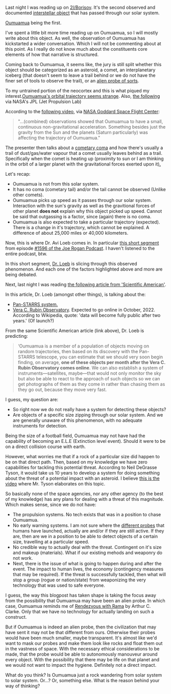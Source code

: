 Last night I was reading up on [2I/Borisov](https://en.wikipedia.org/wiki/2I/Borisov). It's the second observed and documented [interstellar object](https://en.wikipedia.org/wiki/Interstellar_object) that has passed through our solar system.

[Oumuamua](https://en.wikipedia.org/wiki/%CA%BBOumuamua) being the first. 

I've spent a little bit more time reading up on Oumuamua, so I will mostly write about this object. As well, the observation of Oumuamua has kickstarted a wider conversation. Which I will not be commenting about at this point. As I really do not know much about the constituents core elements of how that narrative is structured.

Coming back to Oumuamua, it seems like, the jury is still split whether this object should be categorized as an asteroid, a comet, an interplanetary iceberg (that doesn't seem to leave a trail behind or we do not have the finer set of tools to observe the trail), or an [alien probe of sorts](https://en.wikipedia.org/wiki/Avi_Loeb#%CA%BBOumuamua).

To my untrained portion of the neocortex and this is what piqued my interest.[Oumuamua's orbital trajectory seems strange](https://en.wikipedia.org/wiki/%CA%BBOumuamua#/media/File:Comet_20171025-16_gif.gif). Also, [the following](https://youtu.be/H62WsztrGi0) via NASA's JPL (Jet Propulsion Lab)


According to the [following video](https://youtu.be/PYxhxUik5PY?t=53), via [NASA Goddard Space Flight Center](https://www.nasa.gov/content/goddard-missions-present):
>"...(combined) observations showed that Oumuamua to have a small, continuous non-gravitational acceleration. Something besides just the gravity from the Sun and the planets (Saturn particularly) was affecting the trajectory of Oumuamua."

The presenter then talks about a [cometary coma](https://en.wikipedia.org/wiki/Coma_(cometary)) and how there's usually a trail of dust/gas/water vapour that a comet usually leaves behind as a trail. Specifically when the comet is heating up (proximity to sun or I am thinking in the orbit of a larger planet with the gravitational forces exerted upon it[).](https://getproofed.com/writing-tips/punctuate-brackets/#:~:text=Always%20place%20periods%20outside%20closing,the%20end%20of%20a%20clause.)

Let's recap:
* Oumuamua is not from this solar system. 
* It has no coma (cometary tail) and/or the tail cannot be observed (Unlike other comets).
* Oumuamua picks up speed as it passes through our solar system. Interaction with the sun's gravity as well as the gravitional forces of other planet **does not** explain why this object picked up speed. Cannot be said that outgassing is a factor, since (again) there is no coma. 
* Oumuamua is also expected to take a particular trajectory (expected). There is a change in it's trajectory, which cannot be explained. A difference of about 25,000 miles or 40,000 kilometers.

Now, this is where Dr. Avi Loeb comes in. In particular [this short segment](https://youtu.be/G5gJBZ-3OlY) from episode [#1596 of the Joe Rogan Podcast](https://open.spotify.com/episode/0y7Vfzeua0TyLSAq3CUktH?si=tL50RjRATGqoBkxY42MmFQ&nd=1). I haven't listened to the entire podcast, btw.

In this short segment, [Dr. Loeb](https://www.cfa.harvard.edu/~loeb/) is slicing through this observed phenomenon. And each one of the factors highlighted above and more are being debated. 

Next, last night I was reading [the following article from 'Scientific American'](https://www.scientificamerican.com/article/astronomer-avi-loeb-says-aliens-have-visited-and-hes-not-kidding1/).

In this article, Dr. Loeb (amongst other things), is talking about the:
* [Pan-STARRS system.](https://en.wikipedia.org/wiki/Pan-STARRS)
* [Vera C. Rubin Observatory](https://en.wikipedia.org/wiki/Vera_C._Rubin_Observatory). Expected to go online in October, 2022. According to Wikipedia, quote: 'data will become fully public after two years.' (Of launch?)

From the same Scientific American article (link above), Dr. Loeb is predicting:
> ‘Oumuamua is a member of a population of objects moving on random trajectories, then based on its discovery with the Pan-STARRS telescope, you can estimate that we should very soon begin finding, on average, **one of these objects per month after the Vera C. Rubin Observatory comes online**. We can also establish a system of instruments—satellites, maybe—that would not only monitor the sky but also be able to react to the approach of such objects so we can get photographs of them as they come in rather than chasing them as they go out, because they move very fast.

I guess, my question are:
* So right now we do not really have a system for detecting these objects? 
* Are objects of a specific size zipping through our solar system. And we are generally unaware of this phenomenon, with no adequate instruments for detection.

Being the size of a football field, Oumuamua may not have had the capability of becoming an E.L.E (Extinction level event). Should it were to be on a direct collision course with earth. 

However, what worries me that if a rock of a particular size did happen to be on that direct path. Then, based on my knowledge we have zero capabilities for tackling this potential threat. According to Neil DeGrasse Tyson, it would take us 10 years to develop a system for doing something about the threat of a potential impact with an asteroid. I believe [this is the video](https://youtu.be/HGjYmCn2MfY) where Mr. Tyson elaborates on this topic. 

So basically none of the space agencies, nor any other agency (to the best of my knowledge) has any plans for dealing with a threat of this magnitude. Which makes sense, since we do not have:
* The propulsion systems. No tech exists that was in a position to chase Oumuamua. 
* No early warning systems. I am not sure where the [different probes](https://en.wikipedia.org/wiki/List_of_active_Solar_System_probes) that humans have launched, actually are and/or if they are still active. If they are, then are we in a position to be able to detect objects of a certain size, travelling at a particular speed.
* No credible way to actually deal with the threat. Contingent on it's size and makeup (materials). What if our existing mehods and weaponry do not work. 
* Next, there is the issue of what is going to happen during and after the event. The impact to human lives, the economy (contingency measures that may be required). If the threat is successfully tackled, then what will stop a group (rogue or nation/state) from weaponizing the very technology that was used to safe everyone. 

I guess, the way this blogpost has taken shape is taking the focus away from the possibility that Oumuamua may have been an alien probe. In which case, Oumuamua reminds me of [Rendezvous with Rama](https://en.wikipedia.org/wiki/Rendezvous_with_Rama) by Arthur C. Clarke. Only that we have no technology for actually landing on such a construct. 

But if Oumuamua is indeed an alien probe, then the civilization that may have sent it may not be that different from ours. Otherwise their probes would have been much smaller, maybe transparent. It's almost like we'd want to mask our probes and make them look like rocks and float them out in the vastness of space. With the necessary ethical considerations to be made, that the probe would be able to autonomously manouveur around every object. With the possibility that there may be life on that planet and we would not want to impact the hygiene. Definitely not a direct impact. 

What do you think? Is Oumuamua just a rock wandering from solar system to solar system. Or...? Or, something else. What is the reason behind your way of thinking?
